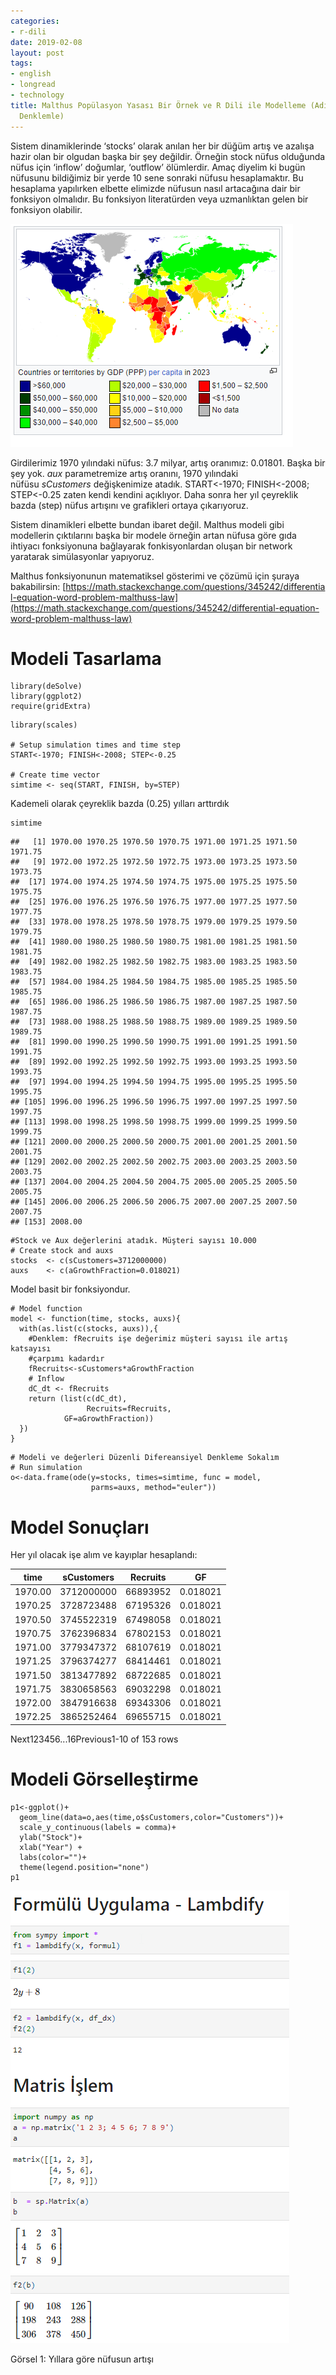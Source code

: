 ```yaml
---
categories:
- r-dili
date: 2019-02-08
layout: post
tags:
- english
- longread
- technology
title: Malthus Popülasyon Yasası Bir Örnek ve R Dili ile Modelleme (Adi Diferansiyel
  Denklemle)
---
```


Sistem dinamiklerinde ‘stocks’ olarak anılan her bir düğüm artış ve azalışa hazir olan bir olgudan başka bir şey değildir. Örneğin stock nüfus olduğunda nüfus için ‘inflow’ doğumlar, ‘outflow’ ölümlerdir. Amaç diyelim ki bugün nüfusunu bildiğimiz bir yerde 10 sene sonraki nüfusu hesaplamaktır. Bu hesaplama yapılırken elbette elimizde nüfusun nasıl artacağına dair bir fonksiyon olmalıdır. Bu fonksiyon literatürden veya uzmanlıktan gelen bir fonksiyon olabilir.

![](/images/image.png)

Girdilerimiz 1970 yılındaki nüfus: 3.7 milyar, artış oranımız: 0.01801. Başka bir şey yok. _aux_ parametremize artış oranını, 1970 yılındaki nüfüsu _sCustomers_ değişkenimize atadık. START<-1970; FINISH<-2008; STEP<-0.25 zaten kendi kendini açıklıyor. Daha sonra her yıl çeyreklik bazda (step) nüfus artışını ve grafikleri ortaya çıkarıyoruz.

Sistem dinamikleri elbette bundan ibaret değil. Malthus modeli gibi modellerin çıktılarını başka bir modele örneğin artan nüfusa göre gıda ihtiyacı fonksiyonuna bağlayarak fonkisyonlardan oluşan bir network yaratarak simülasyonlar yapıyoruz.

Malthus fonksiyonunun matematiksel gösterimi ve çözümü için şuraya bakabilirsin: [https://math.stackexchange.com/questions/345242/differential-equation-word-problem-malthuss-law](https://math.stackexchange.com/questions/345242/differential-equation-word-problem-malthuss-law)

# Modeli Tasarlama

```
library(deSolve)
library(ggplot2)
require(gridExtra)
```

```
library(scales)

# Setup simulation times and time step
START<-1970; FINISH<-2008; STEP<-0.25

# Create time vector
simtime <- seq(START, FINISH, by=STEP)
```

Kademeli olarak çeyreklik bazda (0.25) yılları arttırdık

```
simtime
```

```
##   [1] 1970.00 1970.25 1970.50 1970.75 1971.00 1971.25 1971.50 1971.75
##   [9] 1972.00 1972.25 1972.50 1972.75 1973.00 1973.25 1973.50 1973.75
##  [17] 1974.00 1974.25 1974.50 1974.75 1975.00 1975.25 1975.50 1975.75
##  [25] 1976.00 1976.25 1976.50 1976.75 1977.00 1977.25 1977.50 1977.75
##  [33] 1978.00 1978.25 1978.50 1978.75 1979.00 1979.25 1979.50 1979.75
##  [41] 1980.00 1980.25 1980.50 1980.75 1981.00 1981.25 1981.50 1981.75
##  [49] 1982.00 1982.25 1982.50 1982.75 1983.00 1983.25 1983.50 1983.75
##  [57] 1984.00 1984.25 1984.50 1984.75 1985.00 1985.25 1985.50 1985.75
##  [65] 1986.00 1986.25 1986.50 1986.75 1987.00 1987.25 1987.50 1987.75
##  [73] 1988.00 1988.25 1988.50 1988.75 1989.00 1989.25 1989.50 1989.75
##  [81] 1990.00 1990.25 1990.50 1990.75 1991.00 1991.25 1991.50 1991.75
##  [89] 1992.00 1992.25 1992.50 1992.75 1993.00 1993.25 1993.50 1993.75
##  [97] 1994.00 1994.25 1994.50 1994.75 1995.00 1995.25 1995.50 1995.75
## [105] 1996.00 1996.25 1996.50 1996.75 1997.00 1997.25 1997.50 1997.75
## [113] 1998.00 1998.25 1998.50 1998.75 1999.00 1999.25 1999.50 1999.75
## [121] 2000.00 2000.25 2000.50 2000.75 2001.00 2001.25 2001.50 2001.75
## [129] 2002.00 2002.25 2002.50 2002.75 2003.00 2003.25 2003.50 2003.75
## [137] 2004.00 2004.25 2004.50 2004.75 2005.00 2005.25 2005.50 2005.75
## [145] 2006.00 2006.25 2006.50 2006.75 2007.00 2007.25 2007.50 2007.75
## [153] 2008.00
```

```
#Stock ve Aux değerlerini atadık. Müşteri sayısı 10.000
# Create stock and auxs
stocks  <- c(sCustomers=3712000000)
auxs    <- c(aGrowthFraction=0.018021)
```

Model basit bir fonksiyondur.

```
# Model function
model <- function(time, stocks, auxs){
  with(as.list(c(stocks, auxs)),{ 
    #Denklem: fRecruits işe değerimiz müşteri sayısı ile artış katsayısı
    #çarpımı kadardır
    fRecruits<-sCustomers*aGrowthFraction
    # Inflow
    dC_dt <- fRecruits
    return (list(c(dC_dt),
                 Recruits=fRecruits,
            GF=aGrowthFraction))   
  })
}
```

```
# Modeli ve değerleri Düzenli Difereansiyel Denkleme Sokalım
# Run simulation
o<-data.frame(ode(y=stocks, times=simtime, func = model, 
                  parms=auxs, method="euler"))
```

# Model Sonuçları

Her yıl olacak işe alım ve kayıplar hesaplandı:

| time<dbl> | sCustomers<dbl> | Recruits<dbl> | GF<dbl> |
| --- | --- | --- | --- |
| 1970.00 | 3712000000 | 66893952 | 0.018021 |
| 1970.25 | 3728723488 | 67195326 | 0.018021 |
| 1970.50 | 3745522319 | 67498058 | 0.018021 |
| 1970.75 | 3762396834 | 67802153 | 0.018021 |
| 1971.00 | 3779347372 | 68107619 | 0.018021 |
| 1971.25 | 3796374277 | 68414461 | 0.018021 |
| 1971.50 | 3813477892 | 68722685 | 0.018021 |
| 1971.75 | 3830658563 | 69032298 | 0.018021 |
| 1972.00 | 3847916638 | 69343306 | 0.018021 |
| 1972.25 | 3865252464 | 69655715 | 0.018021 |

Next123456...16Previous1-10 of 153 rows

# Modeli Görselleştirme

```
p1<-ggplot()+
  geom_line(data=o,aes(time,o$sCustomers,color="Customers"))+
  scale_y_continuous(labels = comma)+
  ylab("Stock")+
  xlab("Year") +
  labs(color="")+
  theme(legend.position="none")
p1
```

![](/images/image-1.png)

Görsel 1: Yıllara göre nüfusun artışı
